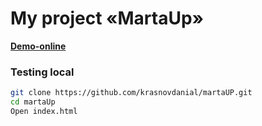 # My  project «MartaUp»

[**Demo-online**](https://krasnovdanial.github.io/martaUP/)

### Testing local

```sh
git clone https://github.com/krasnovdanial/martaUP.git
cd martaUp
Open index.html
```
